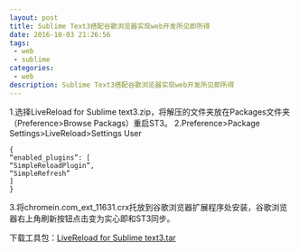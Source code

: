 ```yaml
---
layout: post
title: Sublime Text3搭配谷歌浏览器实现web开发所见即所得
date: 2016-10-03 21:26:56
tags:
 - web
 - sublime
categories:
 - web
description: Sublime Text3搭配谷歌浏览器实现web开发所见即所得
---
```

1.选择LiveReload for Sublime text3.zip，将解压的文件夹放在Packages文件夹（Preference>Browse Packags）重启ST3。
2.Preference>Package Settings>LiveReload>Settings User

```
{
“enabled_plugins”: [
“SimpleReloadPlugin”,
“SimpleRefresh”
]
}
```

3.将chromein.com_ext_11631.crx托放到谷歌浏览器扩展程序处安装，谷歌浏览器右上角刷新按钮点击变为实心即和ST3同步。

下载工具包：[LiveReload for Sublime text3.tar](/uploads/2016-10-03/LiveReload-for-Sublime-text3.tar.gz)